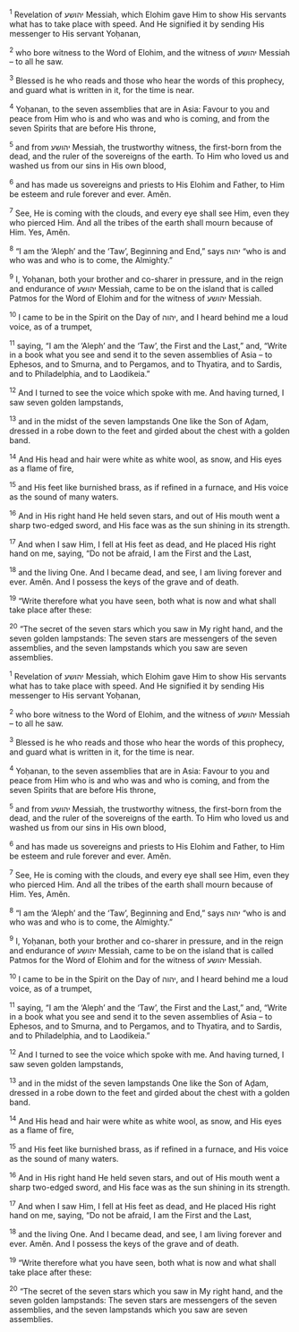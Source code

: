 <sup>1</sup> Revelation of יהושע Messiah, which Elohim gave Him to show His servants what has to take place with speed. And He signified it by sending His messenger to His servant Yoḥanan,

<sup>2</sup> who bore witness to the Word of Elohim, and the witness of יהושע Messiah – to all he saw.

<sup>3</sup> Blessed is he who reads and those who hear the words of this prophecy, and guard what is written in it, for the time is near.

<sup>4</sup> Yoḥanan, to the seven assemblies that are in Asia: Favour to you and peace from Him who is and who was and who is coming, and from the seven Spirits that are before His throne,

<sup>5</sup> and from יהושע Messiah, the trustworthy witness, the first-born from the dead, and the ruler of the sovereigns of the earth. To Him who loved us and washed us from our sins in His own blood,

<sup>6</sup> and has made us sovereigns and priests to His Elohim and Father, to Him be esteem and rule forever and ever. Amĕn.

<sup>7</sup> See, He is coming with the clouds, and every eye shall see Him, even they who pierced Him. And all the tribes of the earth shall mourn because of Him. Yes, Amĕn.

<sup>8</sup> “I am the ‘Aleph’ and the ‘Taw’, Beginning and End,” says יהוה “who is and who was and who is to come, the Almighty.”

<sup>9</sup> I, Yoḥanan, both your brother and co-sharer in pressure, and in the reign and endurance of יהושע Messiah, came to be on the island that is called Patmos for the Word of Elohim and for the witness of יהושע Messiah.

<sup>10</sup> I came to be in the Spirit on the Day of יהוה, and I heard behind me a loud voice, as of a trumpet,

<sup>11</sup> saying, “I am the ‘Aleph’ and the ‘Taw’, the First and the Last,” and, “Write in a book what you see and send it to the seven assemblies of Asia – to Ephesos, and to Smurna, and to Pergamos, and to Thyatira, and to Sardis, and to Philadelphia, and to Laodikeia.”

<sup>12</sup> And I turned to see the voice which spoke with me. And having turned, I saw seven golden lampstands,

<sup>13</sup> and in the midst of the seven lampstands One like the Son of Aḏam, dressed in a robe down to the feet and girded about the chest with a golden band.

<sup>14</sup> And His head and hair were white as white wool, as snow, and His eyes as a flame of fire,

<sup>15</sup> and His feet like burnished brass, as if refined in a furnace, and His voice as the sound of many waters.

<sup>16</sup> And in His right hand He held seven stars, and out of His mouth went a sharp two-edged sword, and His face was as the sun shining in its strength.

<sup>17</sup> And when I saw Him, I fell at His feet as dead, and He placed His right hand on me, saying, “Do not be afraid, I am the First and the Last,

<sup>18</sup> and the living One. And I became dead, and see, I am living forever and ever. Amĕn. And I possess the keys of the grave and of death.

<sup>19</sup> “Write therefore what you have seen, both what is now and what shall take place after these:

<sup>20</sup> “The secret of the seven stars which you saw in My right hand, and the seven golden lampstands: The seven stars are messengers of the seven assemblies, and the seven lampstands which you saw are seven assemblies.

<sup>1</sup> Revelation of יהושע Messiah, which Elohim gave Him to show His servants what has to take place with speed. And He signified it by sending His messenger to His servant Yoḥanan,

<sup>2</sup> who bore witness to the Word of Elohim, and the witness of יהושע Messiah – to all he saw.

<sup>3</sup> Blessed is he who reads and those who hear the words of this prophecy, and guard what is written in it, for the time is near.

<sup>4</sup> Yoḥanan, to the seven assemblies that are in Asia: Favour to you and peace from Him who is and who was and who is coming, and from the seven Spirits that are before His throne,

<sup>5</sup> and from יהושע Messiah, the trustworthy witness, the first-born from the dead, and the ruler of the sovereigns of the earth. To Him who loved us and washed us from our sins in His own blood,

<sup>6</sup> and has made us sovereigns and priests to His Elohim and Father, to Him be esteem and rule forever and ever. Amĕn.

<sup>7</sup> See, He is coming with the clouds, and every eye shall see Him, even they who pierced Him. And all the tribes of the earth shall mourn because of Him. Yes, Amĕn.

<sup>8</sup> “I am the ‘Aleph’ and the ‘Taw’, Beginning and End,” says יהוה “who is and who was and who is to come, the Almighty.”

<sup>9</sup> I, Yoḥanan, both your brother and co-sharer in pressure, and in the reign and endurance of יהושע Messiah, came to be on the island that is called Patmos for the Word of Elohim and for the witness of יהושע Messiah.

<sup>10</sup> I came to be in the Spirit on the Day of יהוה, and I heard behind me a loud voice, as of a trumpet,

<sup>11</sup> saying, “I am the ‘Aleph’ and the ‘Taw’, the First and the Last,” and, “Write in a book what you see and send it to the seven assemblies of Asia – to Ephesos, and to Smurna, and to Pergamos, and to Thyatira, and to Sardis, and to Philadelphia, and to Laodikeia.”

<sup>12</sup> And I turned to see the voice which spoke with me. And having turned, I saw seven golden lampstands,

<sup>13</sup> and in the midst of the seven lampstands One like the Son of Aḏam, dressed in a robe down to the feet and girded about the chest with a golden band.

<sup>14</sup> And His head and hair were white as white wool, as snow, and His eyes as a flame of fire,

<sup>15</sup> and His feet like burnished brass, as if refined in a furnace, and His voice as the sound of many waters.

<sup>16</sup> And in His right hand He held seven stars, and out of His mouth went a sharp two-edged sword, and His face was as the sun shining in its strength.

<sup>17</sup> And when I saw Him, I fell at His feet as dead, and He placed His right hand on me, saying, “Do not be afraid, I am the First and the Last,

<sup>18</sup> and the living One. And I became dead, and see, I am living forever and ever. Amĕn. And I possess the keys of the grave and of death.

<sup>19</sup> “Write therefore what you have seen, both what is now and what shall take place after these:

<sup>20</sup> “The secret of the seven stars which you saw in My right hand, and the seven golden lampstands: The seven stars are messengers of the seven assemblies, and the seven lampstands which you saw are seven assemblies.

